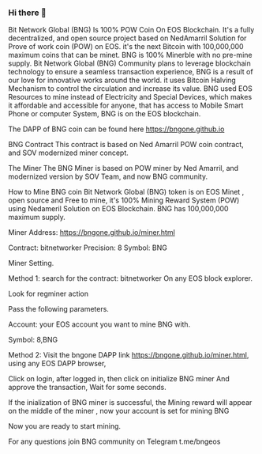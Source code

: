 ### Hi there 👋

Bit Network Global (BNG) Is 100% POW Coin On EOS Blockchain.
It's a fully decentralized, and open source project based on NedAmarril Solution for Prove of work coin (POW) on EOS. it's the next Bitcoin with 100,000,000 maximum coins that can be minet. BNG is 100% Minerble with no pre-mine supply. Bit Network Global (BNG) Community plans to leverage blockchain technology to ensure a seamless transaction experience, BNG is a result of our love for innovative works around the world. it uses Bitcoin Halving Mechanism to control the circulation and increase its value. BNG used EOS Resources to mine instead of Electricity and Special Devices, which makes it affordable and accessible for anyone, that has access to Mobile Smart Phone or computer System, BNG is on the EOS blockchain.

The DAPP of BNG coin can be found here https://bngone.github.io

BNG Contract
This contract is based on Ned Amarril POW coin contract, and SOV modernized miner concept.

The Miner 
The BNG Miner is based on POW miner by Ned Amarril, and modernized version by SOV Team, and now BNG community.

How to Mine BNG coin 
Bit Network Global (BNG) token is on EOS Minet , open source and Free to mine, it's 100% Mining Reward System (POW) using Nedameril Solution on EOS Blockchain.
BNG has 100,000,000 maximum supply.


Miner Address:
https://bngone.github.io/miner.html

Contract: bitnetworker
Precision: 8
Symbol: BNG


Miner Setting.

Method 1: 
search for the contract: bitnetworker
On any EOS block explorer.

Look for regminer action

Pass the following parameters.

Account: your EOS account you want to mine BNG with.

Symbol: 8,BNG

Method 2:
Visit the bngone DAPP link https://bngone.github.io/miner.html, using any EOS DAPP browser, 

Click on login, after logged in, then click on 
initialize BNG miner
And approve the transaction,
Wait for some seconds.

If the inialization of BNG miner is successful, the Mining reward will appear on the middle of the miner , now your account is set for mining BNG 

Now you are ready to start mining.

For any questions join BNG community on Telegram
t.me/bngeos



<!--
**bngone/bngone** is a ✨ _special_ ✨ repository because its `README.md` (this file) appears on your GitHub profile.

Here are some ideas to get you started:

- 🔭 we are  currently working on BNG 
- 👯 I’m looking to collaborate on expanding the BNG Community , and creating the utilities for the benifit of the community.
- 💬 Ask your questions or seek support from BNG Telegram community Group at https://t.me/bngeos
- 📫 How to reach us: https://t.me/bngeos.
-->

